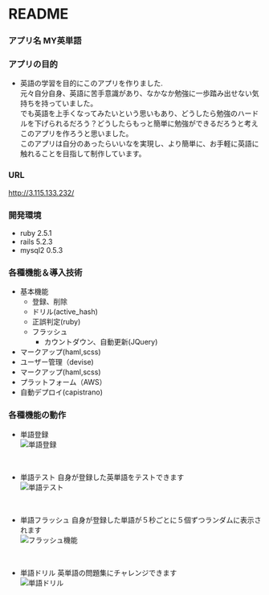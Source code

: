 # README

### アプリ名 MY英単語

### アプリの目的
- 英語の学習を目的にこのアプリを作りました.<br>
元々自分自身、英語に苦手意識があり、なかなか勉強に一歩踏み出せない気持ちを持っていました。<br>
でも英語を上手くなってみたいという思いもあり、どうしたら勉強のハードルを下げられるだろう？どうしたらもっと簡単に勉強ができるだろうと考えこのアプリを作ろうと思いました。<br>
このアプリは自分のあったらいいなを実現し、より簡単に、お手軽に英語に触れることを目指して制作しています。<br>

### URL
http://3.115.133.232/

### 開発環境
- ruby 2.5.1
- rails 5.2.3
- mysql2 0.5.3

### 各種機能＆導入技術
- 基本機能
  - 登録、削除
  - ドリル(active_hash)
  - 正誤判定(ruby)
  - フラッシュ
    - カウントダウン、自動更新(JQuery)
- マークアップ(haml,scss)
- ユーザー管理（devise)
- マークアップ(haml,scss)
- プラットフォーム（AWS）
- 自動デプロイ(capistrano)

### 各種機能の動作

- 単語登録<br>
![単語登録](https://user-images.githubusercontent.com/61169243/78985484-e4461b80-7b63-11ea-8c92-9a1e3faac254.gif)
<br>

- 単語テスト 自身が登録した英単語をテストできます<br>
![単語テスト](https://user-images.githubusercontent.com/61169243/78620494-1ed95b00-78bb-11ea-814f-bad366408aab.gif)
<br>

- 単語フラッシュ 自身が登録した単語が５秒ごとに５個ずつランダムに表示されます<br>
![フラッシュ機能](https://user-images.githubusercontent.com/61169243/78620504-24cf3c00-78bb-11ea-93e1-0bbbb38a2514.gif)
<br>

- 単語ドリル 英単語の問題集にチャレンジできます<br>
![単語ドリル](https://user-images.githubusercontent.com/61169243/78620646-8b545a00-78bb-11ea-924c-e14028d4f442.gif)
<br>
